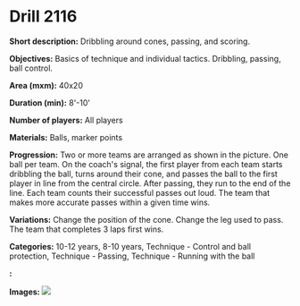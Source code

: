 # Drill 2116

**Short description:**
Dribbling around cones, passing, and scoring.

**Objectives:**
Basics of technique and individual tactics. Dribbling, passing, ball control.

**Area (mxm):**
40x20

**Duration (min):**
8'-10'

**Number of players:**
All players

**Materials:**
Balls, marker points

**Progression:**
Two or more teams are arranged as shown in the picture. One ball per team. On the coach's signal, the first player from each team starts dribbling the ball, turns around their cone, and passes the ball to the first player in line from the central circle. After passing, they run to the end of the line. Each team counts their successful passes out loud. The team that makes more accurate passes within a given time wins.

**Variations:**
Change the position of the cone. Change the leg used to pass. The team that completes 3 laps first wins.

**Categories:**
10-12 years, 8-10 years, Technique - Control and ball protection, Technique - Passing, Technique - Running with the ball

**:**


**Images:**
![](https://www.coachingfutsal.com/\images\1f042457-884a-4b30-9304-b7d86de5120f_242.png)

